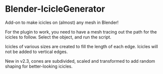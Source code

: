 # Blender-IcicleGenerator

Add-on to make icicles on (almost) any mesh in Blender!

For the plugin to work, you need to have a mesh tracing out the path for the icicles to follow. Select the object, and run the script.

Icicles of various sizes are created to fill the length of each edge. Icicles will not be added to vertical edges.

New in v2.3, cones are subdivided, scaled and transformed to add random shaping for better-looking icicles.
